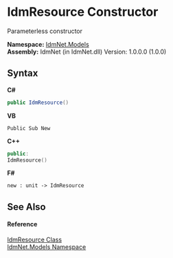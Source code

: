 # IdmResource Constructor 
 

Parameterless constructor

**Namespace:**&nbsp;<a href="N_IdmNet_Models">IdmNet.Models</a><br />**Assembly:**&nbsp;IdmNet (in IdmNet.dll) Version: 1.0.0.0 (1.0.0)

## Syntax

**C#**<br />
``` C#
public IdmResource()
```

**VB**<br />
``` VB
Public Sub New
```

**C++**<br />
``` C++
public:
IdmResource()
```

**F#**<br />
``` F#
new : unit -> IdmResource
```


## See Also


#### Reference
<a href="T_IdmNet_Models_IdmResource">IdmResource Class</a><br /><a href="N_IdmNet_Models">IdmNet.Models Namespace</a><br />